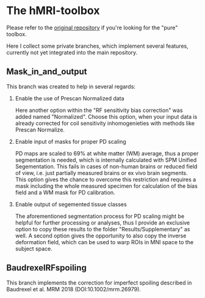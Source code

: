 # The hMRI-toolbox

Please refer to the [original repository](https://hmri-group.github.io/hMRI-toolbox/) if you're looking for the "pure" toolbox.

Here I collect some private branches, which implement several features, currently not yet integrated into the main repository.

## Mask_in_and_output
This branch was created to help in several regards:
1. Enable the use of Prescan Normalized data

   Here another option within the "RF sensitivity bias correction" was added named "Normalized". Choose this option, when your input data is already corrected for coil sensitivity inhomogenieties with methods like Prescan Normalize.
   
2. Enable input of masks for proper PD scaling

   PD maps are scaled to 69% at white matter (WM) average, thus a proper segmentation is needed, which is internally calculated with SPM Unified Segementation. This fails in cases of non-human brains or reduced field of view, i.e. just partially measured brains or ex vivo brain segments. 
   This option gives the chance to overcome this restriction and requires a mask including the whole measured specimen for calculation of the bias field and a WM mask for PD calibration.
   
3. Enable output of segemented tissue classes

    The aforementioned segmentation process for PD scaling might be helpful for further processing or analyses, thus I provide an exclusive option to copy these results to the folder "Results/Supplementary" as well. A second option gives the opportunity to also copy the inverse deformation field, which can be used to warp ROIs in MNI space to the subject space.
    
## BaudrexelRFspoiling
This branch implements the correction for imperfect spoiling described in Baudrexel et al. MRM 2018 (DOI:10.1002/mrm.26979).

